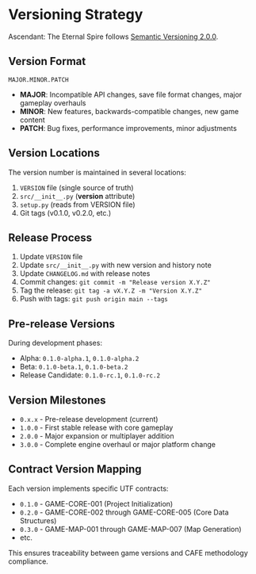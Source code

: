 # Versioning Strategy

Ascendant: The Eternal Spire follows [Semantic Versioning 2.0.0](https://semver.org/).

## Version Format

`MAJOR.MINOR.PATCH`

- **MAJOR**: Incompatible API changes, save file format changes, major gameplay overhauls
- **MINOR**: New features, backwards-compatible changes, new game content
- **PATCH**: Bug fixes, performance improvements, minor adjustments

## Version Locations

The version number is maintained in several locations:
1. `VERSION` file (single source of truth)
2. `src/__init__.py` (__version__ attribute)
3. `setup.py` (reads from VERSION file)
4. Git tags (v0.1.0, v0.2.0, etc.)

## Release Process

1. Update `VERSION` file
2. Update `src/__init__.py` with new version and history note
3. Update `CHANGELOG.md` with release notes
4. Commit changes: `git commit -m "Release version X.Y.Z"`
5. Tag the release: `git tag -a vX.Y.Z -m "Version X.Y.Z"`
6. Push with tags: `git push origin main --tags`

## Pre-release Versions

During development phases:
- Alpha: `0.1.0-alpha.1`, `0.1.0-alpha.2`
- Beta: `0.1.0-beta.1`, `0.1.0-beta.2`
- Release Candidate: `0.1.0-rc.1`, `0.1.0-rc.2`

## Version Milestones

- `0.x.x` - Pre-release development (current)
- `1.0.0` - First stable release with core gameplay
- `2.0.0` - Major expansion or multiplayer addition
- `3.0.0` - Complete engine overhaul or major platform change

## Contract Version Mapping

Each version implements specific UTF contracts:
- `0.1.0` - GAME-CORE-001 (Project Initialization)
- `0.2.0` - GAME-CORE-002 through GAME-CORE-005 (Core Data Structures)
- `0.3.0` - GAME-MAP-001 through GAME-MAP-007 (Map Generation)
- etc.

This ensures traceability between game versions and CAFE methodology compliance.